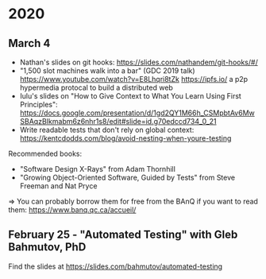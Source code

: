 # 2020

## March 4

- Nathan's slides on git hooks: https://slides.com/nathandem/git-hooks/#/
- "1,500 slot machines walk into a bar" (GDC 2019 talk) https://www.youtube.com/watch?v=E8Lhqri8tZk
https://ipfs.io/ a p2p hypermedia protocal to build a distributed web
- Iulu's slides on "How to Give Context to What You Learn Using First Principles": https://docs.google.com/presentation/d/1gd2QY1M66h_CSMpbtAv6MwSBAqzBIkmabm6z6nhr1s8/edit#slide=id.g70edccd734_0_21
- Write readable tests that don't rely on global context: https://kentcdodds.com/blog/avoid-nesting-when-youre-testing

Recommended books:
- "Software Design X-Rays" from Adam Thornhill
- "Growing Object-Oriented Software, Guided by Tests" from Steve Freeman and Nat Pryce

=> You can probably borrow them for free from the BAnQ if you want to read them: https://www.banq.qc.ca/accueil/

## February 25 - "Automated Testing" with Gleb Bahmutov, PhD

Find the slides at https://slides.com/bahmutov/automated-testing